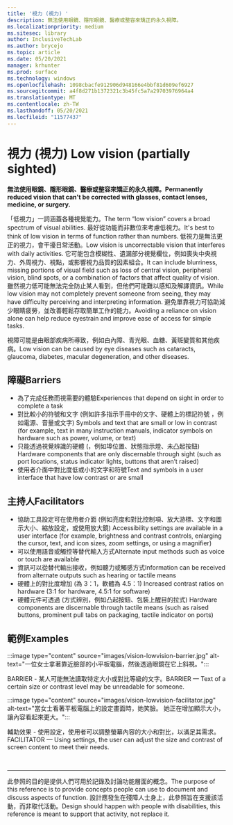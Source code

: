 ```yaml
---
title: '視力 (視力) '
description: 無法使用眼鏡、隱形眼鏡、醫療或整容來矯正的永久視障。
ms.localizationpriority: medium
ms.sitesec: library
author: InclusiveTechLab
ms.author: brycejo
ms.topic: article
ms.date: 05/20/2021
manager: krhunter
ms.prod: surface
ms.technology: windows
ms.openlocfilehash: 1098cbacfe912906d948166e4bbf81d609ef6927
ms.sourcegitcommit: a4f8d271b1372321c3b45fc5a7a29703976964a4
ms.translationtype: MT
ms.contentlocale: zh-TW
ms.lasthandoff: 05/20/2021
ms.locfileid: "11577437"
---
```

# <a name="low-vision-partially-sighted"></a><span data-ttu-id="0ba8d-103">視力 (視力) </span><span class="sxs-lookup"><span data-stu-id="0ba8d-103">Low vision (partially sighted)</span></span>

**<span data-ttu-id="0ba8d-104">無法使用眼鏡、隱形眼鏡、醫療或整容來矯正的永久視障。</span><span class="sxs-lookup"><span data-stu-id="0ba8d-104">Permanently reduced vision that can't be corrected with glasses, contact lenses, medicine, or surgery.</span></span>**

<span data-ttu-id="0ba8d-105">「低視力」一詞涵蓋各種視覺能力。</span><span class="sxs-lookup"><span data-stu-id="0ba8d-105">The term “low vision” covers a broad spectrum of visual abilities.</span></span> <span data-ttu-id="0ba8d-106">最好從功能而非數位來考慮低視力。</span><span class="sxs-lookup"><span data-stu-id="0ba8d-106">It's best to think of low vision in terms of function rather than numbers.</span></span> <span data-ttu-id="0ba8d-107">低視力是無法更正的視力，會干擾日常活動。</span><span class="sxs-lookup"><span data-stu-id="0ba8d-107">Low vision is uncorrectable vision that interferes with daily activities.</span></span> <span data-ttu-id="0ba8d-108">它可能包含模糊性、遺漏部分視覺欄位，例如喪失中央視力、外周視力、視點，或影響視力品質的因素組合。</span><span class="sxs-lookup"><span data-stu-id="0ba8d-108">It can include blurriness, missing portions of visual field such as loss of central vision, peripheral vision, blind spots, or a combination of factors that affect quality of vision.</span></span> <span data-ttu-id="0ba8d-109">雖然視力低可能無法完全防止某人看到，但他們可能難以感知及解譯資訊。</span><span class="sxs-lookup"><span data-stu-id="0ba8d-109">While low vision may not completely prevent someone from seeing, they may have difficulty perceiving and interpreting information.</span></span> <span data-ttu-id="0ba8d-110">避免單靠視力可協助減少眼睛疲勞，並改善輕鬆存取簡單工作的能力。</span><span class="sxs-lookup"><span data-stu-id="0ba8d-110">Avoiding a reliance on vision alone can help reduce eyestrain and improve ease of access for simple tasks.</span></span>

<span data-ttu-id="0ba8d-111">視障可能是由眼部疾病所導致，例如白內障、青光眼、血糖、黃斑變質和其他疾病。</span><span class="sxs-lookup"><span data-stu-id="0ba8d-111">Low vision can be caused by eye diseases such as cataracts, glaucoma, diabetes, macular degeneration, and other diseases.</span></span>

## <a name="barriers"></a><span data-ttu-id="0ba8d-112">障礙</span><span class="sxs-lookup"><span data-stu-id="0ba8d-112">Barriers</span></span>
* <span data-ttu-id="0ba8d-113">為了完成任務而視需要的體驗</span><span class="sxs-lookup"><span data-stu-id="0ba8d-113">Experiences that depend on sight in order to complete a task</span></span>
* <span data-ttu-id="0ba8d-114">對比較小的符號和文字 (例如許多指示手冊中的文字、硬體上的標記符號 ，例如電源、音量或文字) </span><span class="sxs-lookup"><span data-stu-id="0ba8d-114">Symbols and text that are small or low in contrast (for example, text in many instruction manuals, indicator symbols on hardware such as power, volume, or text)</span></span>
* <span data-ttu-id="0ba8d-115">只能透過視覺辨識的硬體 (，例如埠位置、狀態指示燈、未凸起按鈕) </span><span class="sxs-lookup"><span data-stu-id="0ba8d-115">Hardware components that are only discernable through sight (such as port locations, status indicator lights, buttons that aren’t raised)</span></span>
* <span data-ttu-id="0ba8d-116">使用者介面中對比度低或小的文字和符號</span><span class="sxs-lookup"><span data-stu-id="0ba8d-116">Text and symbols in a user interface that have low contrast or are small</span></span>

## <a name="facilitators"></a><span data-ttu-id="0ba8d-117">主持人</span><span class="sxs-lookup"><span data-stu-id="0ba8d-117">Facilitators</span></span>
* <span data-ttu-id="0ba8d-118">協助工具設定可在使用者介面 (例如亮度和對比控制項、放大游標、文字和圖示大小、縮放設定，或使用放大鏡) </span><span class="sxs-lookup"><span data-stu-id="0ba8d-118">Accessibility settings are available in a user interface (for example, brightness and contrast controls, enlarging the cursor, text, and icon sizes, zoom settings, or using a magnifier)</span></span>
* <span data-ttu-id="0ba8d-119">可以使用語音或觸控等替代輸入方式</span><span class="sxs-lookup"><span data-stu-id="0ba8d-119">Alternate input methods such as voice or touch are available</span></span>
* <span data-ttu-id="0ba8d-120">資訊可以從替代輸出接收，例如聽力或觸感方式</span><span class="sxs-lookup"><span data-stu-id="0ba8d-120">Information can be received from alternate outputs such as hearing or tactile means</span></span>
* <span data-ttu-id="0ba8d-121">硬體上的對比度增加 (為 3：1，軟體為 4.5：1) </span><span class="sxs-lookup"><span data-stu-id="0ba8d-121">Increased contrast ratios on hardware (3:1 for hardware, 4.5:1 for software)</span></span>
* <span data-ttu-id="0ba8d-122">硬體元件可透過 (方式辨別，例如凸起按鈕、包裝上醒目的拉式) </span><span class="sxs-lookup"><span data-stu-id="0ba8d-122">Hardware components are discernable through tactile means (such as raised buttons, prominent pull tabs on packaging, tactile indicator on ports)</span></span>


## <a name="examples"></a><span data-ttu-id="0ba8d-123">範例</span><span class="sxs-lookup"><span data-stu-id="0ba8d-123">Examples</span></span>

:::image type="content" source="images/vision-lowvision-barrier.jpg" alt-text="一位女士拿著靠近臉部的小平板電腦，然後透過眼鏡在它上斜視。":::

<span data-ttu-id="0ba8d-125">BARRIER - 某人可能無法讀取特定大小或對比等級的文字。</span><span class="sxs-lookup"><span data-stu-id="0ba8d-125">BARRIER — Text of a certain size or contrast level may be unreadable for someone.</span></span>

:::image type="content" source="images/vision-lowvision-facilitator.jpg" alt-text="當女士看著平板電腦上的設定畫面時，她笑臉。 她正在增加顯示大小，讓內容看起來更大。":::

<span data-ttu-id="0ba8d-128">輔助效果 - 使用設定，使用者可以調整螢幕內容的大小和對比，以滿足其需求。</span><span class="sxs-lookup"><span data-stu-id="0ba8d-128">FACILITATOR — Using settings, the user can adjust the size and contrast of screen content to meet their needs.</span></span> 

&nbsp;

[comment]: # (頁腳語句)
___
<span data-ttu-id="0ba8d-130">此參照的目的是提供人們可用於記錄及討論功能層面的概念。</span><span class="sxs-lookup"><span data-stu-id="0ba8d-130">The purpose of this reference is to provide concepts people can use to document and discuss aspects of function.</span></span> <span data-ttu-id="0ba8d-131">設計應發生在殘障人士身上，此參照旨在支援該活動，而非取代活動。</span><span class="sxs-lookup"><span data-stu-id="0ba8d-131">Design should happen with people with disabilities, this reference is meant to support that activity, not replace it.</span></span> 